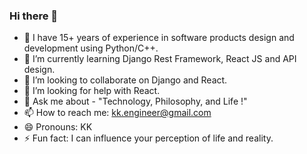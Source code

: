 ### Hi there 👋

- 🔭 I have 15+ years of experience in software products design and development using Python/C++.
- 🌱 I’m currently learning Django Rest Framework, React JS and API design.
- 👯 I’m looking to collaborate on Django and React.
- 🤔 I’m looking for help with React.
- 💬 Ask me about - "Technology, Philosophy, and Life !"
- 📫 How to reach me: kk.engineer@gmail.com
- 😄 Pronouns: KK
- ⚡ Fun fact: I can influence your perception of life and reality.

<!--
**BharatiyaKaran/bharatiyakaran** is a ✨ _special_ ✨ repository because its `README.md` (this file) appears on your GitHub profile.

Here are some ideas to get you started:

- 🔭 I’m currently working on how to build web applications.
- 🌱 I’m currently learning Django Rest Framework, React JS and API design.
- 👯 I’m looking to collaborate on Django and React.
- 🤔 I’m looking for help with React.
- 💬 Ask me about - "What is the purpose of life !"
- 📫 How to reach me: kk.engineer@gmail.co,
- 😄 Pronouns: KK
- ⚡ Fun fact: I can change your perception of life and reality.
-->
